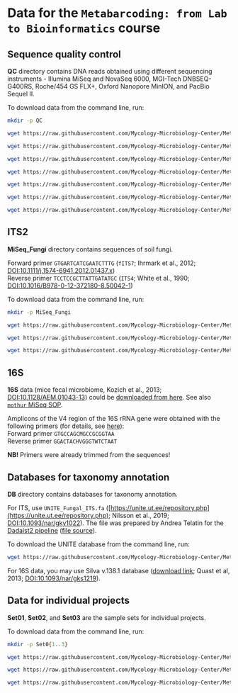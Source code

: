 # Data for the `Metabarcoding: from Lab to Bioinformatics` course


## Sequence quality control

**QC** directory contains DNA reads obtained using different sequencing instruments - Illumina MiSeq and NovaSeq 6000, MGI-Tech DNBSEQ-G400RS, Roche/454 GS FLX+, Oxford Nanopore MinION, and PacBio Sequel II.

To download data from the command line, run:
```bash
mkdir -p QC

wget https://raw.githubusercontent.com/Mycology-Microbiology-Center/Metabarcoding2022/main/data/QC/MiSeq_R{1,2}.fq.gz -P QC

wget https://raw.githubusercontent.com/Mycology-Microbiology-Center/Metabarcoding2022/main/data/QC/NovaSeq_R{1,2}.fq.gz -P QC

wget https://raw.githubusercontent.com/Mycology-Microbiology-Center/Metabarcoding2022/main/data/QC/DNBSeq_R{1,2}.fq.gz -P QC

wget https://raw.githubusercontent.com/Mycology-Microbiology-Center/Metabarcoding2022/main/data/QC/Nanopore.fq.gz -P QC

wget https://raw.githubusercontent.com/Mycology-Microbiology-Center/Metabarcoding2022/main/data/QC/454.fq.gz -P QC

wget https://raw.githubusercontent.com/Mycology-Microbiology-Center/Metabarcoding2022/main/data/QC/PacBio.fq.gz -P QC

wget https://raw.githubusercontent.com/Mycology-Microbiology-Center/Metabarcoding2022/main/data/QC/QC.md5 -P QC
```


## ITS2

**MiSeq_Fungi** directory contains sequences of soil fungi.

Forward primer `GTGARTCATCGAATCTTTG` (`fITS7`; Ihrmark et al., 2012; [DOI:10.1111/j.1574-6941.2012.01437.x](https://academic.oup.com/femsec/article/82/3/666/492046))<br/>
Reverse primer `TCCTCCGCTTATTGATATGC` (`ITS4`; White et al., 1990; [DOI:10.1016/B978-0-12-372180-8.50042-1](https://www.sciencedirect.com/science/article/pii/B9780123721808500421))<br/>

To download data from the command line, run:
```bash
mkdir -p MiSeq_Fungi

wget https://raw.githubusercontent.com/Mycology-Microbiology-Center/Metabarcoding2022/main/data/MiSeq_Fungi/M{C,P}_1__R{1,2}.fastq.gz -P MiSeq_Fungi

wget https://raw.githubusercontent.com/Mycology-Microbiology-Center/Metabarcoding2022/main/data/MiSeq_Fungi/OC_{1..4}__R{1,2}.fastq.gz -P MiSeq_Fungi

wget https://raw.githubusercontent.com/Mycology-Microbiology-Center/Metabarcoding2022/main/data/MiSeq_Fungi/OP_{1..3}__R{1,2}.fastq.gz -P MiSeq_Fungi
```


## 16S

**16S** data (mice fecal microbiome, Kozich et al., 2013; [DOI:10.1128/AEM.01043-13](https://journals.asm.org/doi/10.1128/AEM.01043-13)) could be [downloaded from here](https://mothur.s3.us-east-2.amazonaws.com/wiki/miseqsopdata.zip). See also [`mothur` MiSeq SOP](https://mothur.org/wiki/miseq_sop/).

Amplicons of the V4 region of the 16S rRNA gene were obtained with the following primers (for details, see [here](https://github.com/SchlossLab/MiSeq_WetLab_SOP/blob/master/MiSeq_WetLab_SOP.md)):<br/>
Forward primer `GTGCCAGCMGCCGCGGTAA`<br/>
Reverse primer `GGACTACHVGGGTWTCTAAT`<br/>

**NB!** Primers were already trimmed from the sequences!

## Databases for taxonomy annotation

**DB** directory contains databases for taxonomy annotation.

For ITS, use `UNITE_Fungal_ITS.fa` ([https://unite.ut.ee/repository.php](https://unite.ut.ee/repository.php); Nilsson et al., 2019; [DOI:10.1093/nar/gky1022](https://academic.oup.com/nar/article/47/D1/D259/5146189)). The file was prepared by Andrea Telatin for the [Dadaist2 pipeline](https://quadram-institute-bioscience.github.io/dadaist2/) ([file source](https://github.com/quadram-institute-bioscience/dadaist2/releases/download/v0.7.3/uniref.fa.gz)).

To download the UNITE database from the command line, run:
```bash
wget https://raw.githubusercontent.com/Mycology-Microbiology-Center/Metabarcoding2022/main/data/DB/UNITE_Fungal_ITS.fa
```

For 16S data, you may use Silva v.138.1 database ([download link](https://zenodo.org/record/4587955); Quast et al, 2013; [DOI:10.1093/nar/gks1219](https://academic.oup.com/nar/article/41/D1/D590/1069277)).


## Data for individual projects

**Set01**, **Set02**, and **Set03** are the sample sets for individual projects.

To download data from the command line, run:
```bash
mkdir -p Set0{1..3}

wget https://raw.githubusercontent.com/Mycology-Microbiology-Center/Metabarcoding2022/main/data/Set01/Set01_s{1..5}_R{1,2}.fastq.gz -P Set01

wget https://raw.githubusercontent.com/Mycology-Microbiology-Center/Metabarcoding2022/main/data/Set02/Set02_s{1..5}_R{1,2}.fastq.gz -P Set02

wget https://raw.githubusercontent.com/Mycology-Microbiology-Center/Metabarcoding2022/main/data/Set03/Set03_s{1..5}_R{1,2}.fastq.gz -P Set03
```
